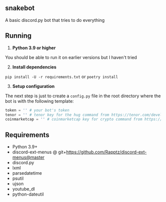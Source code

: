 ## snakebot
A basic discord.py bot that tries to do everything

## Running

1. **Python 3.9 or higher**

You should be able to run it on earlier versions but I haven't tried

2. **Install dependencies**

`pip install -U -r requirements.txt`
or
`poetry install`


3. **Setup configuration**

The next step is just to create a `config.py` file in the root directory where
the bot is with the following template:

```py
token = '' # your bot's token
tenor = '' # tenor key for the hug command from https://tenor.com/developer/dashboard
coinmarketcap = '' # coinmarketcap key for crypto command from https://pro.coinmarketcap.com/
```

## Requirements

- Python 3.9+
- discord-ext-menus @ git+https://github.com/Rapptz/discord-ext-menus@master
- discord.py
- lxml
- parsedatetime
- psutil
- ujson
- youtube_dl
- python-dateutil
